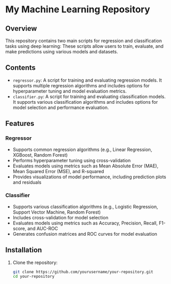 # My Machine Learning Repository

## Overview

This repository contains two main scripts for regression and classification tasks using deep learning: These scripts allow users to train, evaluate, and make predictions using various models and datasets.

## Contents

- `regressor.py`: A script for training and evaluating regression models. It supports multiple regression algorithms and includes options for hyperparameter tuning and model evaluation metrics.
- `classifier.py`: A script for training and evaluating classification models. It supports various classification algorithms and includes options for model selection and performance evaluation.

## Features

### Regressor

- Supports common regression algorithms (e.g., Linear Regression, XGBoost, Random Forest)
- Performs hyperparameter tuning using cross-validation
- Evaluates models using metrics such as Mean Absolute Error (MAE), Mean Squared Error (MSE), and R-squared
- Provides visualizations of model performance, including prediction plots and residuals

### Classifier

- Supports various classification algorithms (e.g., Logistic Regression, Support Vector Machine, Random Forest)
- Includes cross-validation for model selection
- Evaluates models using metrics such as Accuracy, Precision, Recall, F1-score, and AUC-ROC
- Generates confusion matrices and ROC curves for model evaluation

## Installation

1. Clone the repository:

   ```bash
   git clone https://github.com/yourusername/your-repository.git
   cd your-repository
